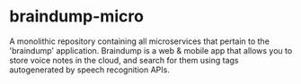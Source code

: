 # braindump-micro
A monolithic repository containing all microservices that pertain to the 'braindump' application.  Braindump is a web &amp; mobile app that allows you to store voice notes in the cloud, and search for them using tags autogenerated by speech recognition APIs.
